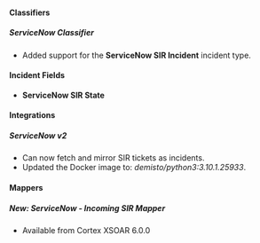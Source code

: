 
#### Classifiers
##### ServiceNow Classifier
- Added support for the **ServiceNow SIR Incident** incident type.

#### Incident Fields
- **ServiceNow SIR State**

#### Integrations
##### ServiceNow v2
- Can now fetch and mirror SIR tickets as incidents.
- Updated the Docker image to: *demisto/python3:3.10.1.25933*.

#### Mappers
##### New: ServiceNow - Incoming SIR Mapper
- Available from Cortex XSOAR 6.0.0
